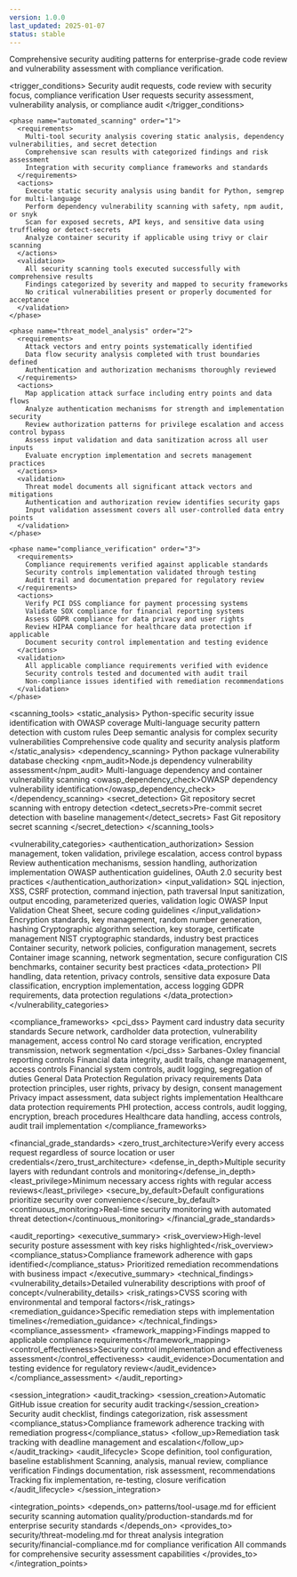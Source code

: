 ```yaml
---
version: 1.0.0
last_updated: 2025-01-07
status: stable
---
```


<module name="security_audit" category="security">
  
  <purpose>
    Comprehensive security auditing patterns for enterprise-grade code review and vulnerability assessment with compliance verification.
  </purpose>
  
  <trigger_conditions>
    <condition type="automatic">Security audit requests, code review with security focus, compliance verification</condition>
    <condition type="explicit">User requests security assessment, vulnerability analysis, or compliance audit</condition>
  </trigger_conditions>
  
  <implementation>
    
    <phase name="automated_scanning" order="1">
      <requirements>
        Multi-tool security analysis covering static analysis, dependency vulnerabilities, and secret detection
        Comprehensive scan results with categorized findings and risk assessment
        Integration with security compliance frameworks and standards
      </requirements>
      <actions>
        Execute static security analysis using bandit for Python, semgrep for multi-language
        Perform dependency vulnerability scanning with safety, npm audit, or snyk
        Scan for exposed secrets, API keys, and sensitive data using truffleHog or detect-secrets
        Analyze container security if applicable using trivy or clair scanning
      </actions>
      <validation>
        All security scanning tools executed successfully with comprehensive results
        Findings categorized by severity and mapped to security frameworks
        No critical vulnerabilities present or properly documented for acceptance
      </validation>
    </phase>
    
    <phase name="threat_model_analysis" order="2">
      <requirements>
        Attack vectors and entry points systematically identified
        Data flow security analysis completed with trust boundaries defined
        Authentication and authorization mechanisms thoroughly reviewed
      </requirements>
      <actions>
        Map application attack surface including entry points and data flows
        Analyze authentication mechanisms for strength and implementation security
        Review authorization patterns for privilege escalation and access control bypass
        Assess input validation and data sanitization across all user inputs
        Evaluate encryption implementation and secrets management practices
      </actions>
      <validation>
        Threat model documents all significant attack vectors and mitigations
        Authentication and authorization review identifies security gaps
        Input validation assessment covers all user-controlled data entry points
      </validation>
    </phase>
    
    <phase name="compliance_verification" order="3">
      <requirements>
        Compliance requirements verified against applicable standards
        Security controls implementation validated through testing
        Audit trail and documentation prepared for regulatory review
      </requirements>
      <actions>
        Verify PCI DSS compliance for payment processing systems
        Validate SOX compliance for financial reporting systems
        Assess GDPR compliance for data privacy and user rights
        Review HIPAA compliance for healthcare data protection if applicable
        Document security control implementation and testing evidence
      </actions>
      <validation>
        All applicable compliance requirements verified with evidence
        Security controls tested and documented with audit trail
        Non-compliance issues identified with remediation recommendations
      </validation>
    </phase>
    
  </implementation>
  
  <scanning_tools>
    <static_analysis>
      <bandit>Python-specific security issue identification with OWASP coverage</bandit>
      <semgrep>Multi-language security pattern detection with custom rules</semgrep>
      <codeql>Deep semantic analysis for complex security vulnerabilities</codeql>
      <sonarqube>Comprehensive code quality and security analysis platform</sonarqube>
    </static_analysis>
    <dependency_scanning>
      <safety>Python package vulnerability database checking</safety>
      <npm_audit>Node.js dependency vulnerability assessment</npm_audit>
      <snyk>Multi-language dependency and container vulnerability scanning</snyk>
      <owasp_dependency_check>OWASP dependency vulnerability identification</owasp_dependency_check>
    </dependency_scanning>
    <secret_detection>
      <trufflehog>Git repository secret scanning with entropy detection</trufflehog>
      <detect_secrets>Pre-commit secret detection with baseline management</detect_secrets>
      <gitleaks>Fast Git repository secret scanning</gitleaks>
    </secret_detection>
  </scanning_tools>
  
  <vulnerability_categories>
    <authentication_authorization>
      <scope>Session management, token validation, privilege escalation, access control bypass</scope>
      <assessment>Review authentication mechanisms, session handling, authorization implementation</assessment>
      <standards>OWASP authentication guidelines, OAuth 2.0 security best practices</standards>
    </authentication_authorization>
    <input_validation>
      <scope>SQL injection, XSS, CSRF protection, command injection, path traversal</scope>
      <assessment>Input sanitization, output encoding, parameterized queries, validation logic</assessment>
      <standards>OWASP Input Validation Cheat Sheet, secure coding guidelines</standards>
    </input_validation>
    <cryptography>
      <scope>Encryption standards, key management, random number generation, hashing</scope>
      <assessment>Cryptographic algorithm selection, key storage, certificate management</assessment>
      <standards>NIST cryptographic standards, industry best practices</standards>
    </cryptography>
    <infrastructure>
      <scope>Container security, network policies, configuration management, secrets</scope>
      <assessment>Container image scanning, network segmentation, secure configuration</assessment>
      <standards>CIS benchmarks, container security best practices</standards>
    </infrastructure>
    <data_protection>
      <scope>PII handling, data retention, privacy controls, sensitive data exposure</scope>
      <assessment>Data classification, encryption implementation, access logging</assessment>
      <standards>GDPR requirements, data protection regulations</standards>
    </data_protection>
  </vulnerability_categories>
  
  <compliance_frameworks>
    <pci_dss>
      <scope>Payment card industry data security standards</scope>
      <requirements>Secure network, cardholder data protection, vulnerability management, access control</requirements>
      <assessment>No card storage verification, encrypted transmission, network segmentation</assessment>
    </pci_dss>
    <sox>
      <scope>Sarbanes-Oxley financial reporting controls</scope>
      <requirements>Financial data integrity, audit trails, change management, access controls</requirements>
      <assessment>Financial system controls, audit logging, segregation of duties</assessment>
    </sox>
    <gdpr>
      <scope>General Data Protection Regulation privacy requirements</scope>
      <requirements>Data protection principles, user rights, privacy by design, consent management</requirements>
      <assessment>Privacy impact assessment, data subject rights implementation</assessment>
    </gdpr>
    <hipaa>
      <scope>Healthcare data protection requirements</scope>
      <requirements>PHI protection, access controls, audit logging, encryption, breach procedures</requirements>
      <assessment>Healthcare data handling, access controls, audit trail implementation</assessment>
    </hipaa>
  </compliance_frameworks>
  
  <financial_grade_standards>
    <zero_trust_architecture>Verify every access request regardless of source location or user credentials</zero_trust_architecture>
    <defense_in_depth>Multiple security layers with redundant controls and monitoring</defense_in_depth>
    <least_privilege>Minimum necessary access rights with regular access reviews</least_privilege>
    <secure_by_default>Default configurations prioritize security over convenience</secure_by_default>
    <continuous_monitoring>Real-time security monitoring with automated threat detection</continuous_monitoring>
  </financial_grade_standards>
  
  <audit_reporting>
    <executive_summary>
      <risk_overview>High-level security posture assessment with key risks highlighted</risk_overview>
      <compliance_status>Compliance framework adherence with gaps identified</compliance_status>
      <recommendations>Prioritized remediation recommendations with business impact</recommendations>
    </executive_summary>
    <technical_findings>
      <vulnerability_details>Detailed vulnerability descriptions with proof of concept</vulnerability_details>
      <risk_ratings>CVSS scoring with environmental and temporal factors</risk_ratings>
      <remediation_guidance>Specific remediation steps with implementation timelines</remediation_guidance>
    </technical_findings>
    <compliance_assessment>
      <framework_mapping>Findings mapped to applicable compliance requirements</framework_mapping>
      <control_effectiveness>Security control implementation and effectiveness assessment</control_effectiveness>
      <audit_evidence>Documentation and testing evidence for regulatory review</audit_evidence>
    </compliance_assessment>
  </audit_reporting>
  
  <session_integration>
    <audit_tracking>
      <session_creation>Automatic GitHub issue creation for security audit tracking</session_creation>
      <documentation>Security audit checklist, findings categorization, risk assessment</documentation>
      <compliance_status>Compliance framework adherence tracking with remediation progress</compliance_status>
      <follow_up>Remediation task tracking with deadline management and escalation</follow_up>
    </audit_tracking>
    <audit_lifecycle>
      <initiation>Scope definition, tool configuration, baseline establishment</initiation>
      <execution>Scanning, analysis, manual review, compliance verification</execution>
      <reporting>Findings documentation, risk assessment, recommendations</reporting>
      <remediation>Tracking fix implementation, re-testing, closure verification</remediation>
    </audit_lifecycle>
  </session_integration>
  
  <integration_points>
    <depends_on>
      patterns/tool-usage.md for efficient security scanning automation
      quality/production-standards.md for enterprise security standards
    </depends_on>
    <provides_to>
      security/threat-modeling.md for threat analysis integration
      security/financial-compliance.md for compliance verification
      All commands for comprehensive security assessment capabilities
    </provides_to>
  </integration_points>
  
</module>